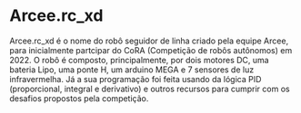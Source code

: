 # Arcee.rc_xd
  Arcee.rc_xd é o nome do robô seguidor de linha criado pela equipe Arcee, para inicialmente partcipar do CoRA (Competição de robôs autônomos) em 2022.
  O robô é composto, principalmente, por dois motores DC, uma bateria Lipo, uma ponte H, um arduino MEGA e 7 sensores de luz infravermelha.
  Já a sua programação foi feita usando da lógica PID (proporcional, integral e derivativo) e outros recursos para cumprir com os desafios propostos pela competição.
